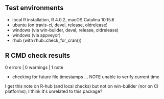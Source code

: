 ## Test environments

* local R installation, R 4.0.2, macOS Catalina 10.15.6
* ubuntu (on travis-ci, devel, release, oldrelease)
* windows (via win-builder, devel, release, oldrelease)
* windows (via appveyor)
* rhub (with rhub::check_for_cran())

## R CMD check results

0 errors | 0 warnings | 1 note

* checking for future file timestamps ... NOTE
  unable to verify current time

I get this note on R-hub (and local checks) but not on win-builder (nor on CI platforms); I think it's unrelated to this package?
